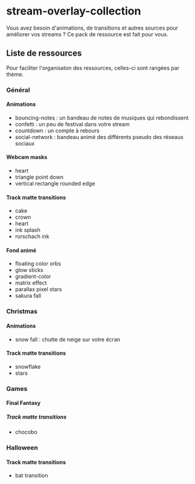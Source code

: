 # stream-overlay-collection
Vous avez besoin d'animations, de transitions et autres sources pour améliorer vos 
streams ?
Ce pack de ressource est fait pour vous.

## Liste de ressources

Pour faciliter l'organisaton des ressources, celles-ci sont rangées par thème.

### Général 

#### Animations

- bouncing-notes : un bandeau de notes de musiques qui rebondissent
- confetti : un peu de festival dans votre stream
- countdown : un compte à rebours
- social-network : bandeau animé des différents pseudo des réseaux sociaux

#### Webcam masks

- heart
- triangle point down
- vertical rectangle rounded edge

#### Track matte transitions

- cake
- crown
- heart
- ink splash
- rorschach ink

#### Fond animé

- floating color orbs
- glow sticks
- gradient-color
- matrix effect
- parallax pixel stars
- sakura fall

### Christmas

#### Animations

- snow fall : chutte de neige sur votre écran

#### Track matte transitions

- snowflake
- stars

### Games

#### Final Fantasy

##### Track matte transitions

- chocobo

### Halloween

#### Track matte transitions

- bat transition